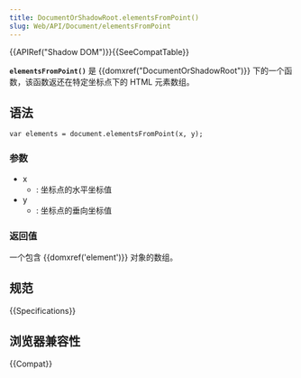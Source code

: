 ```yaml
---
title: DocumentOrShadowRoot.elementsFromPoint()
slug: Web/API/Document/elementsFromPoint
---
```


{{APIRef("Shadow DOM")}}{{SeeCompatTable}}

**`elementsFromPoint()`** 是 {{domxref("DocumentOrShadowRoot")}} 下的一个函数，该函数返还在特定坐标点下的 HTML 元素数组。

## 语法

```plain
var elements = document.elementsFromPoint(x, y);
```

### 参数

- x
  - : 坐标点的水平坐标值
- y
  - : 坐标点的垂向坐标值

### 返回值

一个包含 {{domxref('element')}} 对象的数组。

## 规范

{{Specifications}}

## 浏览器兼容性

{{Compat}}
